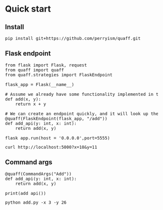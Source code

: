 # Quick start

## Install

<pre>
pip install git+https://github.com/perryism/quaff.git
</pre>


## Flask endpoint

<pre>
from flask import Flask, request
from quaff import quaff
from quaff.strategies import FlaskEndpoint

flask_app = Flask(__name__)

# Assume we already have some functionality implemented in the system
def add(x, y):
    return x + y

# We can create an endpoint quickly, and it will look up the inputs in query string or form variables
@quaff(FlaskEndpoint(flask_app, "/add"))
def add_api(y: int, x: int):
    return add(x, y)

flask_app.run(host = '0.0.0.0',port=5555)
</pre>


<pre>
curl http://localhost:5000?x=10&y=11
</pre>

## Command args

<pre>
@quaff(CommandArgs("Add"))
def add_api(y: int, x: int):
    return add(x, y)

print(add_api())
</pre>

<pre>
python add.py -x 3 -y 26
</pre>
